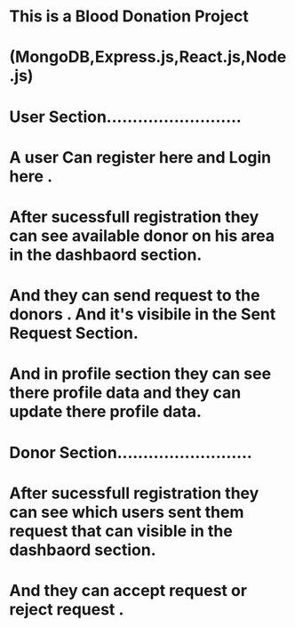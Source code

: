 # This is a Blood Donation Project 
# (MongoDB,Express.js,React.js,Node.js)
# User Section..........................
# A user Can register here and Login here .
# After sucessfull registration they can see available donor on his area in the dashbaord section.
# And they can send request to the donors . And it's visibile in the Sent Request Section.
# And in profile section they can see there profile data and they can update there profile data.
# Donor Section..........................
# After sucessfull registration they can see which users sent them request that can visible in the dashbaord section.
# And they can accept request or reject request .
